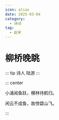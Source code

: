 ```yaml
---
icon: alias
date: 2025-03-04
category:
  - 诗词
tag:
  - 赵宋
---
```


# 柳桥晚眺

<!-- more -->


::: tip 诗人
陆游
:::


::: center 

小浦闻鱼跃，横林待鹤归。

闲云不成鱼，故傍碧山飞。


:::
